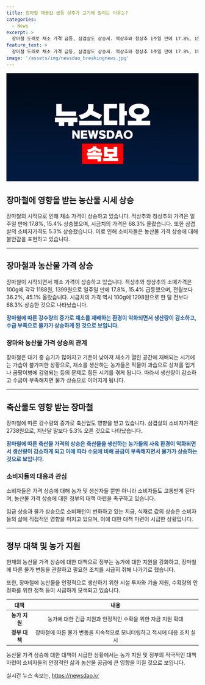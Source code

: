 ```yaml
---
title: 장마철 채솟값 급등 상추가 고기에 밀리는 이유는?
categories:
  - News
excerpt: >
  장마철 도래로 채소 가격 급등, 삼겹살도 상승세. 적상추와 청상추 1주일 만에 17.8%, 15.4% 올라 전월대비 36.2%, 45.1% 상승. 시금치는 전월보다 68.3% 오른 가격. 삼겹살 100g 소비자가격은 5.3% 상승. 사진은 서울 시내 대형마트 씬.
feature_text: >
  장마철 도래로 채소 가격 급등, 삼겹살도 상승세. 적상추와 청상추 1주일 만에 17.8%, 15.4% 올라 전월대비 36.2%, 45.1% 상승. 시금치는 전월보다 68.3% 오른 가격. 삼겹살 100g 소비자가격은 5.3% 상승. 사진은 서울 시내 대형마트 씬.
image: '/assets/img/newsdao_breakingnews.jpg'
---
```


<p><img src="/assets/img/newsdao_breakingnews.jpg" alt="ranknews 속보" /></p>

<h2 data-ke-size="size32">장마철에 영향을 받는 농산물 시세 상승</h2>

<p data-ke-size="size16">장마철의 시작으로 인해 채소 가격이 상승하고 있습니다. 적상추와 청상추의 가격은 일주일 만에 17.8%, 15.4% 상승했으며, 시금치의 가격은 68.3% 올랐습니다. 또한 삼겹살의 소비자가격도 5.3% 상승했습니다. 이로 인해 소비자들은 농산물 가격 상승에 대해 불안감을 표현하고 있습니다.</p>

<hr>

<h2 data-ke-size="size26">장마철과 농산물 가격 상승</h2>

<p data-ke-size="size16">장마철이 시작되면서 채소 가격이 상승하고 있습니다. 적상추와 청상추의 소매가격은 100g에 각각 1188원, 1399원으로 일주일 만에 17.8%, 15.4% 급등했으며, 전월보다 36.2%, 45.1% 올랐습니다. 시금치의 가격 역시 100g에 1298원으로 한 달 전보다 68.3% 상승한 것으로 나타났습니다.</p>

<p data-ke-size="size16"><b><span style="color: #1a5490;">장마철에 따른 강수량의 증가로 채소를 재배하는 환경이 악화되면서 생산량이 감소하고, 수급 부족으로 물가가 상승하게 된 것으로 보입니다.</span></b></p>

<h3 data-ke-size="size24">장마와 농산물 가격 상승의 관계</h3>

<p data-ke-size="size16">장마철은 대기 중 습기가 많아지고 기온이 낮아져 채소가 열린 공간에 재배되는 시기에는 가습이 불가피한 상황으로, 채소를 생산하는 농가들은 작물이 과습으로 상처를 입거나 곰팡이병에 감염되는 등의 문제로 힘든 시기를 겪게 됩니다. 따라서 생산량이 감소하고 수급이 부족해지면 물가 상승으로 이어지게 됩니다.</p>

<hr>

<h2 data-ke-size="size26">축산물도 영향 받는 장마철</h2>

<p data-ke-size="size16">장마철에 따른 강수량의 증가로 축산업도 영향을 받고 있습니다. 삼겹살의 소비자가격은 2738원으로, 지난달 말보다 5.3% 오른 것으로 나타났습니다.</p>

<p data-ke-size="size16"><b><span style="color: #1a5490;">장마철에 따른 축산물 가격의 상승은 축산물을 생산하는 농가들의 사육 환경이 악화되면서 생산량이 감소하게 되고 이에 따라 수요에 비해 공급이 부족해지면서 물가가 상승하는 것으로 보입니다.</span></b></p>

<h3 data-ke-size="size24">소비자들의 대응과 관심</h3>

<p data-ke-size="size16">소비자들은 가격 상승에 대해 농가 및 생산자들 뿐만 아니라 소비자들도 고통받게 된다며, 농산물 가격 상승에 대한 정부의 대책 마련을 촉구하고 있습니다.</p>

<p data-ke-size="size16">임금 상승과 물가 상승으로 소비패턴이 변화하고 있는 지금, 식재료 값의 상승은 소비자들의 삶에 직접적인 영향을 미치고 있으며, 이에 대한 대책 마련이 시급한 상황입니다.</p>

<hr>

<h2 data-ke-size="size26">정부 대책 및 농가 지원</h2>

<p data-ke-size="size16">현재의 농산물 가격 상승에 대한 대책으로 정부는 농가에 대한 지원을 강화하고, 장마철에 따른 물가 변동을 관찰하고 필요한 조치를 시급히 취해 나가기로 했습니다.</p>

<p data-ke-size="size16">또한, 장마철에 농산물을 안정적으로 생산하기 위한 시설 투자와 기술 지원, 수확량의 안정화를 위한 정책 등이 시급하게 모색되고 있습니다.</p>

<table>
    <thead>
        <tr>
            <th style="text-align: center;">대책</th>
            <th style="text-align: center;">내용</th>
        </tr>
    </thead>
    <tbody>
        <tr>
            <td style="text-align: center; height: 17px;"><b>농가 지원</b></td>
            <td style="text-align: center; height: 17px;">농가에 대한 긴급 지원과 안정적인 수확을 위한 자금 지원 확대</td>
        </tr>
        <tr>
            <td style="text-align: center; height: 17px;"><b>정부 대책</b></td>
            <td style="text-align: center; height: 17px;">장마철에 따른 물가 변동을 지속적으로 모니터링하고 적시에 대응 조치 실시</td>
        </tr>
    </tbody>
</table>

<p data-ke-size="size16">농산물 가격 상승에 대한 대책이 시급한 상황에서는 농가 지원 및 정부의 적극적인 대책 마련이 소비자들의 안정적인 삶과 농산물 공급에 큰 영향을 미칠 것으로 보입니다.</p>
실시간 뉴스 속보는, <a href="https://newsdao.kr" rel="dofollow">https://newsdao.kr</a>


